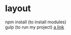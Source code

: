 # layout

npm install (to install modules) <br/>
gulp (to run my project)
[a link](https://volodymyrtrykoz.github.io/layout/app/)
